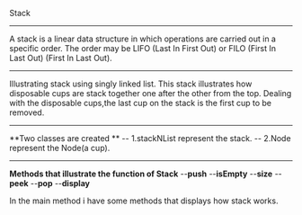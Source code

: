 Stack
___
A stack is a linear data structure in which operations are carried out in a specific order. The order may be LIFO (Last In First Out) or FILO (First In Last Out) (First In Last Out).
___
Illustrating stack using  singly linked list.
 This stack illustrates how disposable cups are stack together  one after the other from the top. Dealing with the disposable cups,the last cup on the stack is the first cup to be removed.
___
 **Two classes are created ** 
-- 1.stackNList represent the stack.
-- 2.Node represent the Node(a cup).
 ___
**Methods that illustrate the function of Stack**
--**push**
--**isEmpty**
--**size**
--**peek**
--**pop**
--**display**

In the main method i have some methods that displays  how stack works.